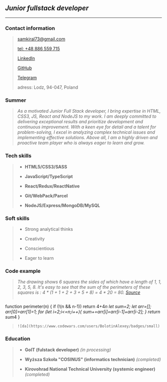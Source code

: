 ## *Junior fullstack developer*

*****
### Contact information

> [samkiral73@gmail.com](oleksiibolotin@gmail.com)
>
> [tel: +48 886 559 715](tel:+48886559715)
>
> [LinkedIn](https://www.linkedin.com/in/oleksii-bolotin/)
>
> [GitHub](https://github.com/BolotinAlexey)
>
> [Telegram](https://t.me/samkiral)
>
>adress: Lodz, 94-047, Poland


### Summer
> *As a motivated Junior Full Stack developer, I bring expertise in HTML,  CSS3, JS, React and NodeJS to my work. I am deeply committed to delivering exceptional results and prioritize development and continuous improvement. With a keen eye for detail and a talent for problem-solving, I excel in analyzing complex technical issues and implementing effective solutions. Above all, I am a highly driven and proactive team player who is always eager to learn and grow.*

### Tech skills

> - **HTML5/CSS3/SASS**
>
> - **JavaScript/TypeScript**
>
> - **React/Redux/ReactNative**
>
> - **Git/WebPack/Parcel**
>
> - **NodeJS/Express/MongoDB/MySQL**

### Soft skills

> - Strong analytical thinks
>
> - Creativity
>
> - Conscientious
>
> - Eager to learn

### Code example

>  *The drawing shows 6 squares the sides of which have a length of 1, 1, 2, 3, 5, 8. It's easy to see that the sum of the perimeters of these squares is : 4 * (1 + 1 + 2 + 3 + 5 + 8) = 4 * 20 = 80.
 [Source](https://www.codewars.com/kata/559a28007caad2ac4e000083/train/javascript)*
 >
 > ```
 function perimeter(n) {
  if (!(n && n-1)) return 4+4*n
  let sum=2;
  let arr=[];
  arr[0]=arr[1]=1;
  for (let i=2;i<=n;i++){
    sum+=arr[i]=arr[i-1]+arr[i-2];
  }
  return sum*4
}
> ```
>![da](https://www.codewars.com/users/BolotinAlexey/badges/small)
 
 ### Education
 
 > - **GoIT (fulstack developer)** _(in processing)_
 >
 > - **Wyższa Szkoła "COSINUS" (informatics technician)** _(completed)_
 >
 > - **Kirovohrad National Technical University (systemic engineer)** _(completed)_